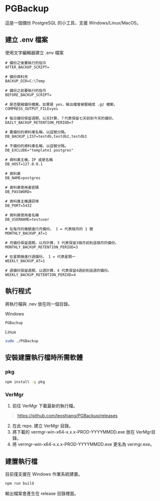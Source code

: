 # PGBackup

這是一個備份 PostgreSQL 的小工具，支援 Windows/Linux/MacOS。

## 建立 .env 檔案

使用文字編輯器建立 .env 檔案

```
# 備份之後要執行的指令
AFTER_BACKUP_SCRIPT=

# 備份資料夾
BACKUP_DIR=C:\Temp

# 備份之前要執行的指令
BEFORE_BACKUP_SCRIPT=

# 是否壓縮備份檔案。如果是 yes，輸出檔會被壓縮成 .gz 檔案。
COMPRESS_OUTPUT_FILE=yes

# 每日備份保留週期，以天計算，７代表保留七天前到今天的備份。
DAILY_BACKUP_RETENTION_PERIOD=7

# 要備份的資料庫名稱，以逗號分隔。
DB_BACKUP_LIST=testdb,testdb2,testdb3

# 不備份的資料庫名稱，以逗號分隔。
DB_EXCLUDE="template1 postgres"

# 資料庫主機，IP 或是名稱
DB_HOST=127.0.0.1

# 資料庫
DB_NAME=postgres

# 資料庫使用者密碼
DB_PASSWORD=

# 資料庫主機通訊埠
DB_PORT=5432

# 資料庫使用者名稱
DB_USERNAME=testuser

# 在每月的幾號進行月備份。 1 = 代表個月的 1 號
MONTHLY_BACKUP_AT=1

# 月備份保留週期，以月計算，3 代表保留3個月前到這個月的備份。
MONTHLY_BACKUP_RETENTION_PERIOD=3

# 在星期幾進行週備份。 1 = 代表星期一
WEEKLY_BACKUP_AT=1

# 週備份保留週期，以週計算，4 代表保留4週前到這週的備份。
WEEKLY_BACKUP_RETENTION_PERIOD=4
```

## 執行程式

將執行檔與 .nev 放在同一個目錄。

Windows

```
PGBackup
```

Linux

```bash
sudo ./PGBackup
```

## 安裝建置執行檔時所需軟體

### pkg

```bash
npm install -g pkg
```

### VerMgr

1. 前往 VerMgr 下載最新的執行檔。

> https://github.com/leoshiang/PGBackup/releases

2. 在此 repo. 建立 VerMgr 目錄。
3. 將下載的 vermgr-win-x64-x.x.x-PROD-YYYYMMDD.exe 放在 VerMgr目錄。
4. 將 vermgr-win-x64-x.x.x-PROD-YYYYMMDD.exe 更名為 vermgr.exe。

## 建置執行檔

目前僅支援在 Windows 作業系統建置。

```bash
npm run build
```

輸出檔案會產生在 release 目錄裡面。

